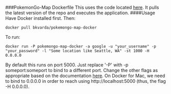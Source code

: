 ###PokemonGo-Map Dockerfile
This uses the code located [here](https://github.com/AHAAAAAAA/PokemonGo-Map). It pulls the latest version of the repo and executes the application. 
####Usage
Have Docker installed first. Then:
```
docker pull bkvarda/pokemongo-map-docker
```
To run:
```
docker run -P pokemongo-map-docker -a google -u "your_username" -p "your_password" -l "Some location like Seattle, WA" -st 1000 -H 0.0.0.0
```
By default this runs on port 5000. Just replace '-P' with -p someport:someport to bind to a different port. Change the other flags as appropriate based on the documentation [here](https://github.com/AHAAAAAAA/PokemonGo-Map/wiki/Usage). On Docker for Mac, we need to bind to 0.0.0.0 in order to reach using http://localhost:5000 (thus, the flag -H 0.0.0.0).


